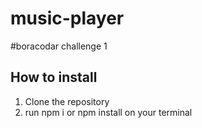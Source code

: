 # music-player
#boracodar challenge 1

## How to install 
1. Clone the repository
2. run npm i or npm install on your terminal